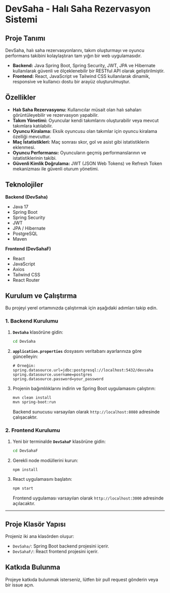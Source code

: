 # DevSaha - Halı Saha Rezervasyon Sistemi

## Proje Tanımı
DevSaha, halı saha rezervasyonlarını, takım oluşturmayı ve oyuncu performans takibini kolaylaştıran tam yığın bir web uygulamasıdır. 

* **Backend:** Java Spring Boot, Spring Security, JWT, JPA ve Hibernate kullanılarak güvenli ve ölçeklenebilir bir RESTful API olarak geliştirilmiştir.
* **Frontend:** React, JavaScript ve Tailwind CSS kullanılarak dinamik, responsive ve kullanıcı dostu bir arayüz oluşturulmuştur.

## Özellikler
* **Halı Saha Rezervasyonu:** Kullanıcılar müsait olan halı sahaları görüntüleyebilir ve rezervasyon yapabilir.
* **Takım Yönetimi:** Oyuncular kendi takımlarını oluşturabilir veya mevcut takımlara katılabilir.
* **Oyuncu Kiralama:** Eksik oyuncusu olan takımlar için oyuncu kiralama özelliği mevcuttur.
* **Maç İstatistikleri:** Maç sonrası skor, gol ve asist gibi istatistiklerin eklenmesi.
* **Oyuncu Performansı:** Oyuncuların geçmiş performanslarının ve istatistiklerinin takibi.
* **Güvenli Kimlik Doğrulama:** JWT (JSON Web Tokens) ve Refresh Token mekanizması ile güvenli oturum yönetimi.

## Teknolojiler
**Backend (DevSaha)**
* Java 17
* Spring Boot
* Spring Security
* JWT
* JPA / Hibernate
* PostgreSQL
* Maven

**Frontend (DevSahaF)**
* React
* JavaScript
* Axios
* Tailwind CSS
* React Router

## Kurulum ve Çalıştırma
Bu projeyi yerel ortamınızda çalıştırmak için aşağıdaki adımları takip edin.

### 1. Backend Kurulumu
1.  **`DevSaha`** klasörüne gidin:
    ```bash
    cd DevSaha
    ```
2.  **`application.properties`** dosyasını veritabanı ayarlarınıza göre güncelleyin:
    ```properties
    # Örneğin:
    spring.datasource.url=jdbc:postgresql://localhost:5432/devsaha
    spring.datasource.username=postgres
    spring.datasource.password=your_password
    ```
3.  Projenin bağımlılıklarını indirin ve Spring Boot uygulamasını çalıştırın:
    ```bash
    mvn clean install
    mvn spring-boot:run
    ```
    Backend sunucusu varsayılan olarak `http://localhost:8080` adresinde çalışacaktır.

### 2. Frontend Kurulumu
1.  Yeni bir terminalde **`DevSahaF`** klasörüne gidin:
    ```bash
    cd DevSahaF
    ```
2.  Gerekli node modüllerini kurun:
    ```bash
    npm install
    ```
3.  React uygulamasını başlatın:
    ```bash
    npm start
    ```
    Frontend uygulaması varsayılan olarak `http://localhost:3000` adresinde açılacaktır.

---

## Proje Klasör Yapısı
Projeniz iki ana klasörden oluşur:

* `DevSaha/`: Spring Boot backend projesini içerir.
* `DevSahaF/`: React frontend projesini içerir.

## Katkıda Bulunma
Projeye katkıda bulunmak isterseniz, lütfen bir pull request gönderin veya bir issue açın.

